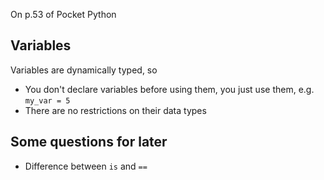 
On p.53 of Pocket Python




## Variables
Variables are dynamically typed, so
- You don't declare variables before using them, you just use them, e.g. `my_var = 5`
- There are no restrictions on their data types


## Some questions for later
- Difference between `is` and `==`